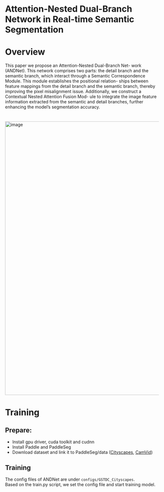 # Attention-Nested Dual-Branch Network in Real-time Semantic Segmentation
# Overview
This paper we propose an Attention-Nested Dual-Branch Net- work (ANDNet). This network comprises two parts: the detail branch and the semantic branch, which interact through a Semantic Correspondence Module. This module establishes the positional relation- ships between feature mappings from the detail branch and the semantic branch, thereby improving the pixel misalignment issue. Additionally, we construct a Contextual Nested Attention Fusion Mod- ule to integrate the 
image feature information extracted from the semantic and detail branches, further enhancing the model’s segmentation accuracy.
# 
<img width="898" alt="image" src="https://github.com/user-attachments/assets/12c16881-b2ff-4b0a-abf0-b1e87bbcc4ff" />

# Training
## Prepare:
- Install gpu driver, cuda toolkit and cudnn
- Install Paddle and PaddleSeg 
- Download dataset and link it to PaddleSeg/data ([Cityscapes](https://paddleseg.bj.bcebos.com/dataset/cityscapes.tar), [CamVid](https://paddleseg.bj.bcebos.com/dataset/camvid.tar))
## Training
The config files of ANDNet are under `configs/GSTDC_Cityscapes`.  
Based on the train.py script, we set the config file and start training model.
